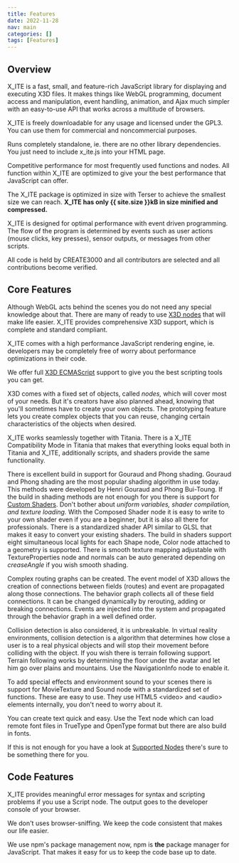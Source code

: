 ```yaml
---
title: Features
date: 2022-11-28
nav: main
categories: []
tags: [Features]
---
```

## Overview

X_ITE is a fast, small, and feature-rich JavaScript library for displaying and executing X3D files. It makes things like WebGL programming, document access and manipulation, event handling, animation, and Ajax much simpler with an easy-to-use API that works across a multitude of browsers.

X_ITE is freely downloadable for any usage and licensed under the GPL3. You can use them for commercial and noncommercial purposes.

Runs completely standalone, ie. there are no other library dependencies. You just need to include x_ite.js into your HTML page.

Competitive performance for most frequently used functions and nodes. All function within X_ITE are optimized to give your the best performance that JavaScript can offer.

The X_ITE package is optimized in size with Terser to achieve the smallest size we can reach. **X_ITE has only {{ site.size }}kB in size minified and compressed.**

X_ITE is designed for optimal performance with event driven programming. The flow of the program is determined by events such as user actions (mouse clicks, key presses), sensor outputs, or messages from other scripts.

All code is held by CREATE3000 and all contributors are selected and all contributions become verified.

## Core Features

Although WebGL acts behind the scenes you do not need any special knowledge about that. There are many of ready to use [X3D nodes](supported-nodes) that will make life easier. X_ITE provides comprehensive X3D support, which is complete and standard compliant.

X_ITE comes with a high performance JavaScript rendering engine, ie. developers may be completely free of worry about performance optimizations in their code.

We offer full [X3D ECMAScript](reference/ecmascript-object-and-function-definitions) support to give you the best scripting tools you can get.

X3D comes with a fixed set of objects, called *nodes,* which will cover most of your needs. But it's creators have also planned ahead, knowing that you'll sometimes have to create your own objects. The prototyping feature lets you create complex objects that you can reuse, changing certain characteristics of the objects when desired.

X_ITE works seamlessly together with Titania. There is a X_ITE Compatibility Mode in Titania that makes that everything looks equal both in Titania and X_ITE, additionally scripts, and shaders provide the same functionality.

There is excellent build in support for Gouraud and Phong shading. Gouraud and Phong shading are the most popular shading algorithm in use today. This methods were developed by Henri Gouraud and Phong Bui-Toung. If the build in shading methods are not enough for you there is support for [Custom Shaders](custom-shaders). Don't bother about *uniform variables, shader compilation, and texture loading.* With the Composed Shader node it is easy to write to your own shader even if you are a beginner, but it is also all there for professionals. There is a standardized shader API similar to GLSL that makes it easy to convert your existing shaders. The build in shaders support eight simultaneous local lights for each Shape node, Color node attached to a geometry is supported. There is smooth texture mapping adjustable with TextureProperties node and normals can be auto generated depending on *creaseAngle* if you wish smooth shading.

Complex routing graphs can be created. The event model of X3D allows the creation of connections between fields (routes) and event are propagated along those connections. The behavior graph collects all of these field connections. It can be changed dynamically by rerouting, adding or breaking connections. Events are injected into the system and propagated through the behavior graph in a well defined order.

Collision detection is also considered, it is unbreakable. In virtual reality environments, collision detection is a algorithm that determines how close a user is to a real physical objects and will stop their movement before colliding with the object. If you wish there is terrain following support. Terrain following works by determining the floor under the avatar and let him go over plains and mountains. Use the NavigationInfo node to enable it.

To add special effects and environment sound to your scenes there is support for MovieTexture and Sound node with a standardized set of functions. These are easy to use. They use HTML5 \<video\> and \<audio\> elements internally, you don't need to worry about it.

You can create text quick and easy. Use the Text node which can load remote font files in TrueType and OpenType format but there are also build in fonts.

If this is not enough for you have a look at [Supported Nodes](supported-nodes) there's sure to be something there for you.

## Code Features

X_ITE provides meaningful error messages for syntax and scripting problems if you use a Script node. The output goes to the developer console of your browser.

We don't uses browser-sniffing. We keep the code consistent that makes our life easier.

We use npm's package management now, npm is **the** package manager for JavaScript. That makes it easy for us to keep the code base up to date.
